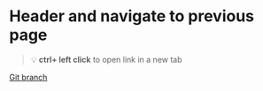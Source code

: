# Header and navigate to previous page 


> :bulb: **ctrl+ left click** to open link in a new tab 

[Git branch](https://github.com/codiku/react-native-meteo/tree/015-EN-header-back)